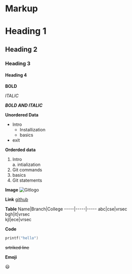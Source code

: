 # Markup

# Heading 1
 
## Heading 2

### Heading 3

#### Heading 4

**BOLD**

*ITALIC*

***BOLD AND ITALIC***

**Unordered Data**
- Intro
  * Installization
  * basics
- exit

**Orderded data**
1. Intro    
  a. intialization   
2. Git commands    
3. basics    
4. Git statements    


**Image**
![Gitlogo](https://thetechnomaniac.com/wp-content/uploads/2020/08/git.png)

**Link**
[github](https://github.com/)


**Table**
Name|Branch|College
-----|-----|----- 
abc|cse|vrsec   
bgh|it|vrsec  
kjl|ece|vrsec    

**Code**  
``` c    
printf("hello")     
```    


~~srtriked line~~  


**Emoji**  

:smiley:
